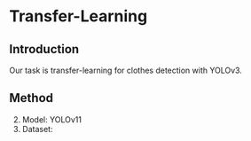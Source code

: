 # Transfer-Learning
## Introduction
Our task is transfer-learning for clothes detection with YOLOv3.

## Method
2. Model: YOLOv11
3. Dataset: 
